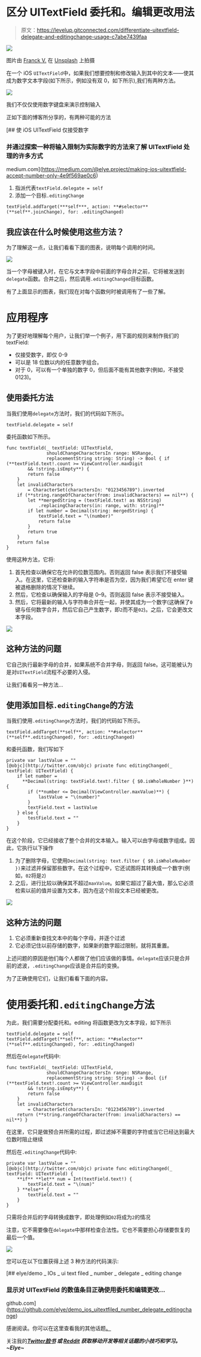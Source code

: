 # 区分 UITextField 委托和。编辑更改用法

> 原文：<https://levelup.gitconnected.com/differentiate-uitextfield-delegate-and-editingchange-usage-c7abe7439faa>

![](img/b800d30203442f4a45e180fe91cc64e1.png)

图片由 [Franck V.](https://unsplash.com/@franckinjapan) 在 [Unsplash](https://unsplash.com/photos/miWGZ02CLKI) 上拍摄

在一个 iOS `UITextField`中，如果我们想要控制和修改输入到其中的文本——使其成为数字文本字段(如下所示，例如没有双 0，如下所示),我们有两种方法。

![](img/a28a788dd5ff8e90781c9f361875f67f.png)

我们不仅仅使用数字键盘来演示控制输入

正如下面的博客所分享的，有两种可能的方法

[](https://medium.com/@elye.project/making-ios-uitextfield-accept-number-only-4e9f569ae0c6) [## 使 iOS UITextField 仅接受数字

### 并通过探索一种将输入限制为实际数字的方法来了解 UITextField 处理的许多方式

medium.com](https://medium.com/@elye.project/making-ios-uitextfield-accept-number-only-4e9f569ae0c6) 

1.  指派代表`textField.delegate = self`
2.  添加一个目标`.editingChange`

```
textField.addTarget(***self***, action: **#selector**(**self**.joinChange), for: .editingChanged)
```

## 我应该在什么时候使用这些方法？

为了理解这一点，让我们看看下面的图表，说明每个调用的时间。

![](img/60ccd86cf696172a7bbf500dc3f6d7e8.png)

当一个字母被键入时，在它与文本字段中前面的字母合并之前，它将被发送到`delegate`函数。合并之后，然后调用`.editingChanged`目标函数。

有了上面显示的图表，我们现在对每个函数何时被调用有了一些了解。

# 应用程序

为了更好地理解每个用户，让我们举一个例子，用下面的规则来制作我们的 textField:

*   仅接受数字，即仅 0-9
*   可以是 18 位数以内的任意数字组合。
*   对于 0，可以有一个单独的数字 0，但后面不能有其他数字(例如，不接受 0123)。

## 使用委托方法

当我们使用`delegate`方法时，我们的代码如下所示。

```
textField.delegate = self
```

委托函数如下所示。

```
func textField(_ textField: UITextField, 
               shouldChangeCharactersIn range: NSRange, 
               replacementString string: String) -> Bool { if (**textField.text!.count >= ViewController.maxDigit 
        && !string.isEmpty**) {
        return false
    }
    let invalidCharacters 
        = CharacterSet(charactersIn: "0123456789").inverted
    if (**string.rangeOfCharacter(from: invalidCharacters) == nil**) {
        let **mergedString = (textField.text! as NSString)
            .replacingCharacters(in: range, with: string)**
        if let number = Decimal(string: mergedString) {
            textField.text = "\(number)"
            return false
        }
        return true
    }
    return false
}
```

使用这种方法，它将:

1.  首先检查以确保它在允许的位数范围内。否则返回 false 表示我们不接受输入。在这里，它还检查新的输入字符串是否为空，因为我们希望它在 enter 键被退格删除的情况下继续。
2.  然后，它检查以确保输入的字母是 0–9。否则返回 false 表示不接受输入。
3.  然后，它将最新的输入与字符串合并在一起，并使其成为一个数字(这确保了`0`键与任何数字合并，然后它自己产生数字，即`2`而不是`02`)。之后，它会更改文本字段。

![](img/a579c50222423e46c7cb9ff9d962612e.png)

## **这种方法的问题**

它自己执行最新字母的合并，如果系统不合并字母，则返回 false。这可能被认为是对`UITextField`流程不必要的入侵。

让我们看看另一种方法…

## 使用添加目标`.editingChange`的方法

当我们使用`.editingChange`方法时，我们的代码如下所示。

```
textField.addTarget(**self**, action: **#selector**(**self**.editingChanged), for: .editingChanged)
```

和委托函数，我们写如下

```
private var lastValue = ""
[@objc](http://twitter.com/objc) private func editingChanged(_ textField: UITextField) {
    if let number = 
      **Decimal(string: textField.text!.filter { $0.isWholeNumber }**) {
        if (**number <= Decimal(ViewController.maxValue)**) {
            lastValue = "\(number)"
        }
        textField.text = lastValue
    } else {
        testField.text = ""
    }
}
```

在这个阶段，它已经接收了整个合并的文本输入。输入可以由字母或数字组成。因此，它执行以下操作

1.  为了删除字母，它使用`Decimal(string: text.filter { $0.isWholeNumber })`来过滤并保留那些数字。在这个过程中，它还试图将其转换成一个数字(例如，`02`将是`2`)
2.  之后，进行比较以确保其不超过`maxValue`。如果它超过了最大值，那么它必须检索以前的值并设置为文本，因为在这个阶段文本已经被更改。

![](img/057ebd458eac2af48eaaaffb5dffb2d7.png)

## **这种方法的问题**

1.  它必须重新查找文本中的每个字母，并逐个过滤
2.  它必须记住以前存储的数字，如果新的数字超过限制，就将其重置。

上述问题的原因是他们每个人都做了他们应该做的事情。`delegate`应该只是合并前的滤波，`.editingChange`应该是合并后的变换。

为了正确使用它们，让我们看看下面的内容。

# 使用委托和`.editingChange`方法

为此，我们需要分配委托和。editing 将函数更改为文本字段，如下所示

```
textField.delegate = self
textField.addTarget(**self**, action: **#selector**(**self**.editingChanged), for: .editingChanged)
```

然后在`delegate`代码中:

```
func textField(_ textField: UITextField, 
               shouldChangeCharactersIn range: NSRange, 
               replacementString string: String) -> Bool {if (**textField.text!.count >= ViewController.maxDigit 
        && !string.isEmpty**) {
        return false
    }
    let invalidCharacters 
        = CharacterSet(charactersIn: "0123456789").inverted
    return (**string.rangeOfCharacter(from: invalidCharacters) == nil**) }
```

在这里，它只是做预合并所需的过程，即过滤掉不需要的字符或当它已经达到最大位数时阻止继续

然后在`.editingChange`代码中:

```
private var lastValue = ""
[@objc](http://twitter.com/objc) private func editingChanged(_ textField: UITextField) {
    **if** **let** num = Int(textField.text!) {
        textField.text = "\(num)"
    } **else** {
        textField.text = ""
    }
}
```

只需将合并后的字母转换成数字，即处理例如`02`将成为`2`的情况

注意，它不需要像在`delegate`中那样检查合法性。它也不需要担心存储要恢复的最后一个值。

![](img/25e11578df0fa5c292df8e0a246b1ed4.png)

您可以在以下位置获得上述 3 种方法的代码演示:

[](https://github.com/elye/demo_ios_uitextfiled_number_delegate_editingchange) [## elye/demo _ IOs _ ui text filed _ number _ delegate _ editing change

### 显示对 UITextField 的数值条目正确使用委托和编辑更改…

github.com](https://github.com/elye/demo_ios_uitextfiled_number_delegate_editingchange) 

感谢阅读。你可以在这里查看我的其他话题[。](https://medium.com/@elye.project/)

关注我的[](https://medium.com/@elye.project)**[*Twitter*](https://twitter.com/elye_project)*[*脸书*](https://www.facebook.com/elyeproj/) 或 [*Reddit*](https://www.reddit.com/user/elyeproj/) 获取移动开发等相关话题的小技巧和学习。~Elye~***